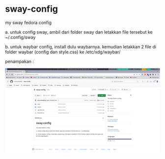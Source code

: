 # sway-config
 my sway fedora config

 a. untuk config sway, ambil dari folder sway dan letakkan file tersebut ke ~/.config/sway

 b. untuk waybar config, install dulu waybarnya.
 kemudian letakkan 2 file di folder waybar (config dan style.css) ke /etc/xdg/waybar/

 penampakan :

<picture>
<img src="https://github.com/ucihariskoding/sway-config/blob/main/2023-11-20T00:56:54%2C522251953%2B07:00.png">
 </picture>
